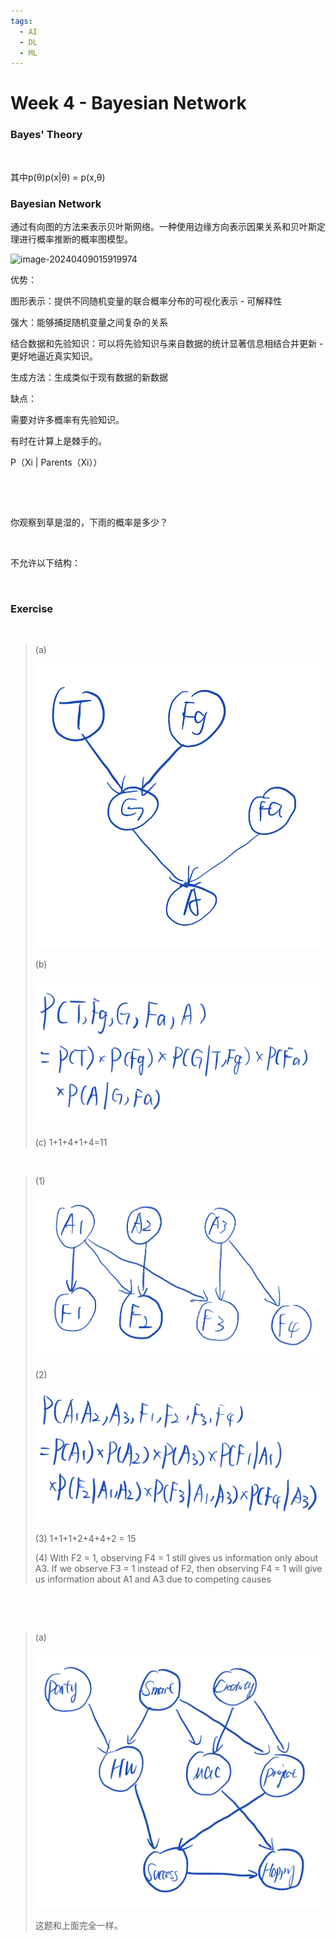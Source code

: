 ```yaml
---
tags:
  - AI
  - DL
  - ML
---
```


# Week 4 - Bayesian Network

### Bayes' Theory

<figure><img src="https://cdn.jsdelivr.net/gh/indexss/imagehost@main/img/image-20240409015052841.png" alt="" width="375"><figcaption></figcaption></figure>

其中p(θ)p(x|θ) = p(x,θ)

### Bayesian Network

通过有向图的方法来表示贝叶斯网络。一种使用边缘方向表示因果关系和贝叶斯定理进行概率推断的概率图模型。

![image-20240409015919974](file:///Users/linlishi/Library/Application%20Support/typora-user-images/image-20240409015919974.png?lastModify=1712601310)

优势：

图形表示：提供不同随机变量的联合概率分布的可视化表示 - 可解释性

强大：能够捕捉随机变量之间复杂的关系

结合数据和先验知识：可以将先验知识与来自数据的统计显著信息相结合并更新 - 更好地逼近真实知识。

生成方法：生成类似于现有数据的新数据

缺点：

需要对许多概率有先验知识。

有时在计算上是棘手的。

P（Xi | Parents（Xi））

<figure><img src="https://cdn.jsdelivr.net/gh/indexss/imagehost@main/img/image-20240409020048105.png" alt=""><figcaption></figcaption></figure>

<figure><img src="https://cdn.jsdelivr.net/gh/indexss/imagehost@main/img/image-20240409020127023.png" alt=""><figcaption></figcaption></figure>

你观察到草是湿的，下雨的概率是多少？

<figure><img src="https://cdn.jsdelivr.net/gh/indexss/imagehost@main/img/image-20240409020250903.png" alt="" width="375"><figcaption></figcaption></figure>

不允许以下结构：&#x20;

<figure><img src="https://cdn.jsdelivr.net/gh/indexss/imagehost@main/img/image-20240409020643112.png" alt="" width="375"><figcaption></figcaption></figure>

### Exercise

<figure><img src="https://cdn.jsdelivr.net/gh/indexss/imagehost@main/img/image-20240409021015390.png" alt=""><figcaption></figcaption></figure>

> (a)
>
> ![image-20240409021912884](assets/a5d181f3539a38289c411ca93d8cf3bc_MD5.png)
>
> (b)
>
> ![image-20240409021710351](assets/05753e605e20a85a95e15b98f9d7fe3d_MD5.png)
>
> (c) 1+1+4+1+4=11

<figure><img src="https://cdn.jsdelivr.net/gh/indexss/imagehost@main/img/image-20240409021822346.png" alt=""><figcaption></figcaption></figure>

> (1)
>
> ![image-20240409022102589](assets/b73e93671bbb8641e054291105970698_MD5.png)
>
> (2)
>
> ![image-20240409022209915](assets/efd91342cc3cacaaf48e744108b4a78a_MD5.png)
>
> (3) 1+1+1+2+4+4+2 = 15
>
> (4) With F2 = 1, observing F4 = 1 still gives us information only about A3. If we observe F3 = 1 instead of F2, then observing F4 = 1 will give us information about A1 and A3 due to competing causes

<figure><img src="https://cdn.jsdelivr.net/gh/indexss/imagehost@main/img/image-20240409022623996.png" alt=""><figcaption></figcaption></figure>

<figure><img src="https://cdn.jsdelivr.net/gh/indexss/imagehost@main/img/image-20240409022646275.png" alt=""><figcaption></figcaption></figure>

> (a)
>
> ![image-20240409023027552](assets/288997c8ce8da9a8545557dfe292f335_MD5.png)
>
> 这题和上面完全一样。
